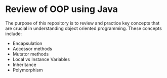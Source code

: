 # Review of OOP using Java

The purpose of this repository is to review and practice key concepts that are crucial in understanding object oriented programming. These concepts include:

- Encapsulation
- Accessor methods
- Mutator methods
- Local vs Instance Variables
- Inheritance
- Polymorphism

